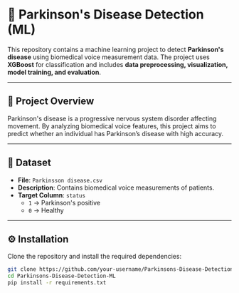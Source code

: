 # 🧠 Parkinson's Disease Detection (ML)

This repository contains a machine learning project to detect **Parkinson's disease** using biomedical voice measurement data. The project uses **XGBoost** for classification and includes **data preprocessing, visualization, model training, and evaluation**.

---

## 📌 Project Overview
Parkinson's disease is a progressive nervous system disorder affecting movement. By analyzing biomedical voice features, this project aims to predict whether an individual has Parkinson’s disease with high accuracy.

---

## 📂 Dataset
- **File**: `Parkinsson disease.csv`
- **Description**: Contains biomedical voice measurements of patients.
- **Target Column**: `status`
  - `1` → Parkinson's positive  
  - `0` → Healthy  

---

## ⚙️ Installation

Clone the repository and install the required dependencies:

```bash
git clone https://github.com/your-username/Parkinsons-Disease-Detection-ML.git
cd Parkinsons-Disease-Detection-ML
pip install -r requirements.txt
